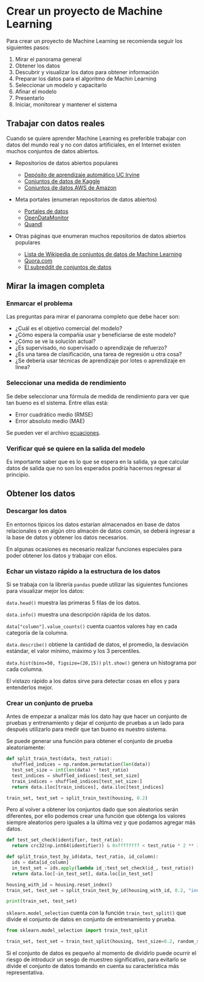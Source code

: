 # Crear un proyecto de Machine Learning

Para crear un proyecto de Machine Learning se recomienda seguir los siguientes pasos:

1. Mirar el panorama general
2. Obtener los datos
3. Descubrir y visualizar los datos para obtener información
4. Preparar los datos para el algoritmo de Machin Learning
5. Seleccionar un modelo y capacitarlo
6. Afinar el modelo
7. Presentarlo
8. Iniciar, monitorear y mantener el sistema

## Trabajar con datos reales

Cuando se quiere aprender Machine Learning es preferible trabajar con datos del mundo real y no con datos artificiales, en el Internet existen muchos conjuntos de datos abiertos.

- Repositorios de datos abiertos populares
  - [Depósito de aprendizaje automático UC Irvine](http://archive.ics.uci.edu/ml/index.php)
  - [Conjuntos de datos de Kaggle](https://www.kaggle.com/datasets)
  - [Conjuntos de datos AWS de Amazon](https://registry.opendata.aws/)
- Meta portales (enumeran repositorios de datos abiertos)

  - [Portales de datos](http://dataportals.org/)
  - [OpenDataMonitor](https://opendatamonitor.eu)
  - [Quandl](https://www.quandl.com/)

- Otras páginas que enumeran muchos repositorios de datos abiertos populares

  - [Lista de Wikipedia de conjuntos de datos de Machine Learning](https://homl.info/9)
  - [Quora.com](https://www.quora.com/Where-can-I-find-large-datasets-open-to-the-public)
  - [El subreddit de conjuntos de datos](https://www.reddit.com/r/datasets)

## Mirar la imagen completa

### Enmarcar el problema

Las preguntas para mirar el panorama completo que debe hacer son:

- ¿Cuál es el objetivo comercial del modelo?
- ¿Cómo espera la compañía usar y beneficiarse de este modelo?
- ¿Cómo se ve la solución actual?
- ¿Es supervisado, no supervisado o aprendizaje de refuerzo?
- ¿Es una tarea de clasificación, una tarea de regresión u otra cosa?
- ¿Se debería usar técnicas de aprendizaje por lotes o aprendizaje en línea?

### Seleccionar una medida de rendimiento

Se debe seleccionar una fórmula de medida de rendimiento para ver que tan bueno es el sistema. Entre ellas está:

- Error cuadrático medio (RMSE)
- Error absoluto medio (MAE)

Se pueden ver el archivo [ecuaciones](./Ecuaciones.md).

### Verificar qué se quiere en la salida del modelo

Es importante saber que es lo que se espera en la salida, ya que calcular datos de salida que no son los esperados podría hacernos regresar al principio.

## Obtener los datos

### Descargar los datos

En entornos típicos los datos estarían almacenados en base de datos relacionales o en algún otro almacén de datos común, se deberá ingresar a la base de datos y obtener los datos necesarios.

En algunas ocasiones es necesario realizar funciones especiales para poder obtener los datos y trabajar con ellos.

### Echar un vistazo rápido a la estructura de los datos

Si se trabaja con la librería `pandas` puede utilizar las siguientes funciones para visualizar mejor los datos:

`data.head()` muestra las primeras 5 filas de los datos.

`data.info()` muestra una descripción rápida de los datos.

`data["column"].value_counts()` cuenta cuantos valores hay en cada categoría de la columna.

`data.describe()` obtiene la cantidad de datos, el promedio, la desviación estándar, el valor mínimo, máximo y los 3 percentiles.

`data.hist(bins=50, figsize=(20,15))` `plt.show()` genera un histograma por cada columna.

El vistazo rápido a los datos sirve para detectar cosas en ellos y para entenderlos mejor.

### Crear un conjunto de prueba

Antes de empezar a analizar más los dato hay que hacer un conjunto de pruebas y entrenamiento y dejar el conjunto de pruebas a un lado para después utilizarlo para medir que tan bueno es nuestro sistema.

Se puede generar una función para obtener el conjunto de prueba aleatoriamente:

~~~python
def split_train_test(data, test_ratio):
  shuffled_indices = np.random.permutation(len(data))
  test_set_size = int(len(data) * test_ratio)
  test_indices = shuffled_indices[:test_set_size]
  train_indices = shuffled_indices[test_set_size:]
  return data.iloc[train_indices], data.iloc[test_indices]

train_set, test_set = split_train_test(housing, 0.2)
~~~

Pero al volver a obtener los conjuntos dado que son aleatorios serán diferentes, por ello podemos crear una función que obtenga los valores siempre aleatorios pero iguales a la última vez y que podamos agregar más datos.

~~~python
def test_set_check(identifier, test_ratio):
  return crc32(np.int64(identifier)) & 0xffffffff < test_ratio * 2 ** 32

def split_train_test_by_id(data, test_ratio, id_column):
  ids = data[id_column]
  in_test_set = ids.apply(lambda id_:test_set_check(id_, test_ratio))
  return data.loc[~in_test_set], data.loc[in_test_set]

housing_with_id = housing.reset_index()
train_set, test_set = split_train_test_by_id(housing_with_id, 0.2, "index")

print(train_set, test_set)
~~~

`sklearn.model_selection` cuenta con la función `train_test_split()` que divide el conjunto de datos en conjunto de entrenamiento y prueba.

~~~python
from sklearn.model_selection import train_test_split

train_set, test_set = train_test_split(housing, test_size=0.2, random_state=42)
~~~

Si el conjunto de datos es pequeño al momento de dividirlo puede ocurrir el riesgo de introducir un sesgo de muestreo significativo, para evitarlo se divide el conjunto de datos tomando en cuenta su característica más representativa.